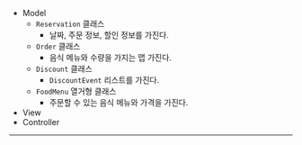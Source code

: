 - Model
  - `Reservation` 클래스
    - 날짜, 주문 정보, 할인 정보를 가진다.
  - `Order` 클래스
    - 음식 메뉴와 수량을 가지는 맵 가진다.
  - `Discount` 클래스
    - `DiscountEvent` 리스트를 가진다.
  - `FoodMenu` 열거형 클래스
    - 주문할 수 있는 음식 메뉴와 가격을 가진다.
- View
- Controller

---